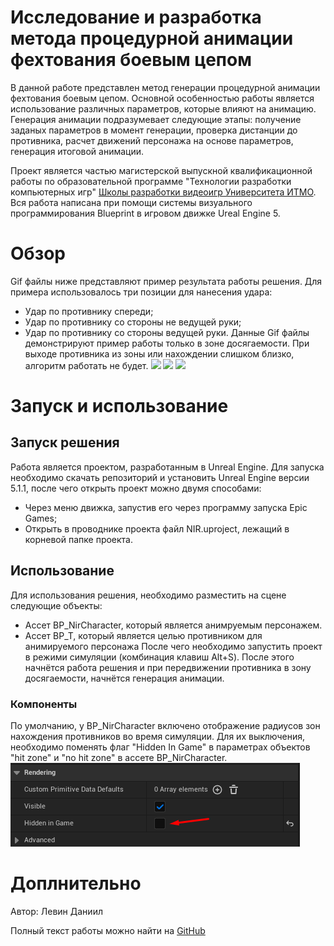 # Исследование и разработка метода процедурной анимации фехтования боевым цепом
В данной работе представлен метод генерации процедурной анимации фехтования боевым цепом. Основной особенностью работы является использование различных параметров, которые влияют на анимацию. Генерация анимации подразумевает следующие этапы: получение заданых параметров в момент генерации, проверка дистанции до противника, расчет движений персонажа на основе параметров, генерация итоговой анимации.

Проект является частью магистерской выпускной квалификационной работы по образовательной программе "Технологии разработки компьютерных игр" [Школы разработки видеоигр Университета ИТМО](https://itmo.games/). Вся работа написана при помощи системы визуального программирования Blueprint в игровом движке Ureal Engine 5.

# Обзор
Gif файлы ниже представляют пример результата работы решения. Для примера использовалось три позиции для нанесения удара:
- Удар по противнику спереди;
- Удар по противнику со стороны не ведущей руки;
- Удар по противнику со стороны ведущей руки.
Данные Gif файлы демонстрируют пример работы только в зоне досягаемости. При выходе противника из зоны или нахождении слишком близко, алгоритм работать не будет.
![](https://github.com/Cobuch/Research-and-development-of-a-method-for-procedural-animation-of-fencing-with-a-combat-flail/blob/main/Text/Gif/FrontStrike.gif)
![](https://github.com/Cobuch/Research-and-development-of-a-method-for-procedural-animation-of-fencing-with-a-combat-flail/blob/main/Text/Gif/SideStrike1.gif)
![](https://github.com/Cobuch/Research-and-development-of-a-method-for-procedural-animation-of-fencing-with-a-combat-flail/blob/main/Text/Gif/SideStrike2.gif)

# Запуск и использование
## Запуск решения
Работа является проектом, разработанным в Unreal Engine. Для запуска необходимо скачать репозиторий и установить Unreal Engine версии 5.1.1, после чего открыть проект можно двумя способами:
- Через меню движка, запустив его через программу запуска Epic Games;
- Открыть в проводнике проекта файл NIR.uproject, лежащий в корневой папке проекта.

## Использование
Для использования решения, необходимо  разместить на сцене следующие объекты:
- Ассет BP_NirCharacter, который является анимруемым персонажем.
- Ассет BP_T, который является целью противником для анимируемого персонажа
После чего необходимо запустить проект в режими симуляции (комбинация клавиш Alt+S). После этого начнётся работа решения и при передвижении противника в зону досягаемости, начнётся генерация анимации.
### Компоненты
По умолчанию, у BP_NirCharacter включено отображение радиусов зон нахождения противников во время симуляции. Для их выключения, необходимо поменять флаг "Hidden In Game" в параметрах объектов "hit zone" и "no hit zone" в ассете BP_NirCharacter. 
![](https://github.com/Cobuch/Research-and-development-of-a-method-for-procedural-animation-of-fencing-with-a-combat-flail/blob/main/Text/Gif/HitComp.png)

# Доплнительно
Автор: Левин Даниил

Полный текст работы можно найти на [GitHub](https://github.com/Cobuch/Research-and-development-of-a-method-for-procedural-animation-of-fencing-with-a-combat-flail/blob/main/Text/Research-and-development-of-a-method-for-procedural-animation-of-fencing-with-a-combat-flail.pdf)
